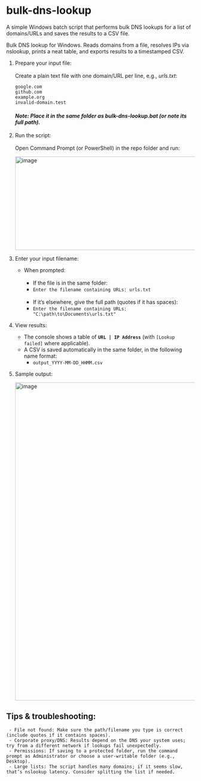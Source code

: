 # bulk-dns-lookup
A simple Windows batch script that performs bulk DNS lookups for a list of domains/URLs and saves the results to a CSV file.

Bulk DNS lookup for Windows. Reads domains from a file, resolves IPs via nslookup, prints a neat table, and exports results to a timestamped CSV.

1. Prepare your input file: <br>
     <br>
     Create a plain text file with one domain/URL per line, e.g., *urls.txt*:
      ```
      google.com
      github.com
      example.org
      invalid-domain.test
      ```
     #### *Note: Place it in the same folder as bulk-dns-lookup.bat (or note its full path).*

2. Run the script: <br>
      <br>
      Open Command Prompt (or PowerShell) in the repo folder and run:
   
      <img width="717" height="250" alt="image" src="https://github.com/user-attachments/assets/98280912-6313-4474-940e-97700757152e" />

3. Enter your input filename: <br>
      - When prompted: <br>
        <br>
        - If the file is in the same folder: <br> 
        - `Enter the filename containing URLs: urls.txt` <br>
             <br>
        - If it’s elsewhere, give the full path (quotes if it has spaces): <br>
        - `Enter the filename containing URLs: "C:\path\to\Documents\urls.txt"`

4. View results: <br>
     - The console shows a table of **`URL | IP Address`** (with `[Lookup failed]` where applicable).  
     - A CSV is saved automatically in the same folder, in the following name format:  
       - `output_YYYY-MM-DD_HHMM.csv`

5. Sample output: <br>

     <img width="651" height="849" alt="image" src="https://github.com/user-attachments/assets/281dcc11-ed3b-4924-a8b2-092c5e4fb673" />

## Tips & troubleshooting: <br>

     - File not found: Make sure the path/filename you type is correct (include quotes if it contains spaces).
     - Corporate proxy/DNS: Results depend on the DNS your system uses; try from a different network if lookups fail unexpectedly.
     - Permissions: If saving to a protected folder, run the command prompt as Administrator or choose a user-writable folder (e.g., Desktop).
     - Large lists: The script handles many domains; if it seems slow, that’s nslookup latency. Consider splitting the list if needed.
